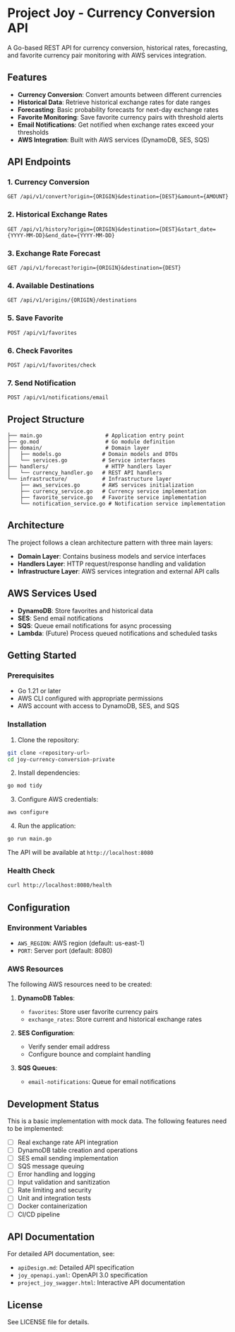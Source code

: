 # Project Joy - Currency Conversion API

A Go-based REST API for currency conversion, historical rates, forecasting, and favorite currency pair monitoring with AWS services integration.

## Features

- **Currency Conversion**: Convert amounts between different currencies
- **Historical Data**: Retrieve historical exchange rates for date ranges
- **Forecasting**: Basic probability forecasts for next-day exchange rates
- **Favorite Monitoring**: Save favorite currency pairs with threshold alerts
- **Email Notifications**: Get notified when exchange rates exceed your thresholds
- **AWS Integration**: Built with AWS services (DynamoDB, SES, SQS)

## API Endpoints

### 1. Currency Conversion
```
GET /api/v1/convert?origin={ORIGIN}&destination={DEST}&amount={AMOUNT}
```

### 2. Historical Exchange Rates
```
GET /api/v1/history?origin={ORIGIN}&destination={DEST}&start_date={YYYY-MM-DD}&end_date={YYYY-MM-DD}
```

### 3. Exchange Rate Forecast
```
GET /api/v1/forecast?origin={ORIGIN}&destination={DEST}
```

### 4. Available Destinations
```
GET /api/v1/origins/{ORIGIN}/destinations
```

### 5. Save Favorite
```
POST /api/v1/favorites
```

### 6. Check Favorites
```
POST /api/v1/favorites/check
```

### 7. Send Notification
```
POST /api/v1/notifications/email
```

## Project Structure

```
├── main.go                    # Application entry point
├── go.mod                     # Go module definition
├── domain/                    # Domain layer
│   ├── models.go             # Domain models and DTOs
│   └── services.go           # Service interfaces
├── handlers/                  # HTTP handlers layer
│   └── currency_handler.go   # REST API handlers
└── infrastructure/           # Infrastructure layer
    ├── aws_services.go       # AWS services initialization
    ├── currency_service.go   # Currency service implementation
    ├── favorite_service.go   # Favorite service implementation
    └── notification_service.go # Notification service implementation
```

## Architecture

The project follows a clean architecture pattern with three main layers:

- **Domain Layer**: Contains business models and service interfaces
- **Handlers Layer**: HTTP request/response handling and validation
- **Infrastructure Layer**: AWS services integration and external API calls

## AWS Services Used

- **DynamoDB**: Store favorites and historical data
- **SES**: Send email notifications
- **SQS**: Queue email notifications for async processing
- **Lambda**: (Future) Process queued notifications and scheduled tasks

## Getting Started

### Prerequisites

- Go 1.21 or later
- AWS CLI configured with appropriate permissions
- AWS account with access to DynamoDB, SES, and SQS

### Installation

1. Clone the repository:
```bash
git clone <repository-url>
cd joy-currency-conversion-private
```

2. Install dependencies:
```bash
go mod tidy
```

3. Configure AWS credentials:
```bash
aws configure
```

4. Run the application:
```bash
go run main.go
```

The API will be available at `http://localhost:8080`

### Health Check

```bash
curl http://localhost:8080/health
```

## Configuration

### Environment Variables

- `AWS_REGION`: AWS region (default: us-east-1)
- `PORT`: Server port (default: 8080)

### AWS Resources

The following AWS resources need to be created:

1. **DynamoDB Tables**:
   - `favorites`: Store user favorite currency pairs
   - `exchange_rates`: Store current and historical exchange rates

2. **SES Configuration**:
   - Verify sender email address
   - Configure bounce and complaint handling

3. **SQS Queues**:
   - `email-notifications`: Queue for email notifications

## Development Status

This is a basic implementation with mock data. The following features need to be implemented:

- [ ] Real exchange rate API integration
- [ ] DynamoDB table creation and operations
- [ ] SES email sending implementation
- [ ] SQS message queuing
- [ ] Error handling and logging
- [ ] Input validation and sanitization
- [ ] Rate limiting and security
- [ ] Unit and integration tests
- [ ] Docker containerization
- [ ] CI/CD pipeline

## API Documentation

For detailed API documentation, see:
- `apiDesign.md`: Detailed API specification
- `joy_openapi.yaml`: OpenAPI 3.0 specification
- `project_joy_swagger.html`: Interactive API documentation

## License

See LICENSE file for details.
